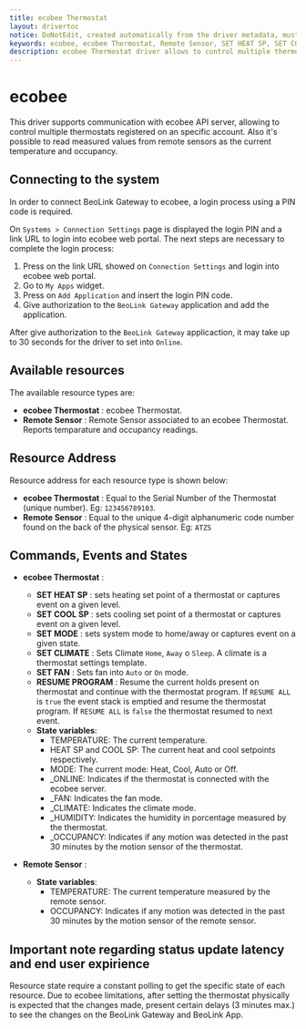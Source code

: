 ```yaml
---
title: ecobee Thermostat
layout: drivertoc
notice: DoNotEdit, created automatically from the driver metadata, must be updated on the driver itself
keywords: ecobee, ecobee Thermostat, Remote Sensor, SET HEAT SP, SET COOL SP, SET MODE, SET CLIMATE, SET FAN, RESUME PROGRAM
description: ecobee Thermostat driver allows to control multiple thermostats and their associated remote sensors.
---
```

ecobee
=====================================

This driver supports communication with ecobee API server, allowing to control multiple thermostats registered on an specific account. Also it's possible to read measured values from remote sensors as the current temperature and occupancy. 

Connecting to the system
--------------------------------

In order to connect BeoLink Gateway to ecobee, a login process using a PIN code
is required.

On `Systems > Connection Settings` page is displayed the login PIN and a link URL to login into ecobee web portal. The next steps are necessary to complete the login process:

1. Press on the link URL showed on `Connection Settings` and login into ecobee web portal.
2. Go to `My Apps` widget.
3. Press on `Add Application` and insert the login PIN code.
4. Give authorization to the `BeoLink Gateway` application and add the application.

After give authorization to the `BeoLink Gateway` applicaction, it may take up to 30 seconds for the driver to set into `Online`.

Available resources
--------------------------------

The available resource types are:

* **ecobee Thermostat** : ecobee Thermostat.
* **Remote Sensor** : Remote Sensor associated to an ecobee Thermostat. Reports temparature and occupancy readings. 

Resource Address
-------------------

Resource address for each resource type is shown below: 

* **ecobee Thermostat** : Equal to the Serial Number of the Thermostat (unique number). Eg: `123456789103`.
* **Remote Sensor** : Equal to the unique 4-digit alphanumeric code number found on the back of the physical sensor. Eg: `ATZS`  

Commands, Events and States
-------------------------------

+ **ecobee Thermostat** :
   - **SET HEAT SP** : sets heating set point of a thermostat or captures event on a given level.
   - **SET COOL SP** : sets cooling set point of a thermostat or captures event on a given level.
   - **SET MODE** : sets system mode to home/away or captures event on a given state.
   - **SET CLIMATE** : Sets Climate `Home`, `Away` o `Sleep`. A climate is a thermostat settings template.
   - **SET FAN** : Sets fan into `Auto` or `On` mode.
   - **RESUME PROGRAM** : Resume the current holds present on thermostat and continue with the thermostat program. If `RESUME ALL` is `true` the event stack is emptied and resume the thermostat program. If `RESUME ALL` is `false` the thermostat resumed to next event.
   - **State variables**:
     + TEMPERATURE: The current temperature.
     + HEAT SP and COOL SP: The current heat and cool setpoints respectively.
     + MODE: The current mode: Heat, Cool, Auto or Off.
     + \_ONLINE: Indicates if the thermostat is connected with the ecobee server.
     + \_FAN: Indicates the fan mode.
     + \_CLIMATE: Indicates the climate mode.
     + \_HUMIDITY: Indicates the humidity in porcentage measured by the thermostat.
     + \_OCCUPANCY: Indicates if any motion was detected in the past 30 minutes by the motion sensor of the thermostat.
    

+ **Remote Sensor** :
    - **State variables**:
      + TEMPERATURE: The current temperature measured by the remote sensor.
      + OCCUPANCY: Indicates if any motion was detected in the past 30 minutes by the motion sensor of the remote sensor.
  

Important note regarding status update latency and end user expirience
-------------------------------------------------------------------------

Resource state require a constant polling to get the specific state of each resource. Due to ecobee limitations, after setting the thermostat physically is expected that the changes made, present certain delays (3 minutes max.) to see the changes on the BeoLink Gateway and BeoLink App.
